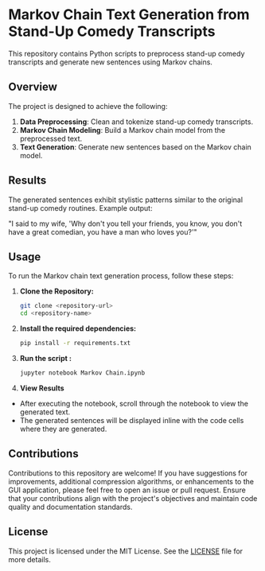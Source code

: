 # Markov Chain Text Generation from Stand-Up Comedy Transcripts

This repository contains Python scripts to preprocess stand-up comedy transcripts and generate new sentences using Markov chains.

## Overview

The project is designed to achieve the following:

1. **Data Preprocessing**: Clean and tokenize stand-up comedy transcripts.
2. **Markov Chain Modeling**: Build a Markov chain model from the preprocessed text.
3. **Text Generation**: Generate new sentences based on the Markov chain model.

## Results

The generated sentences exhibit stylistic patterns similar to the original stand-up comedy routines. Example output:

"I said to my wife, 'Why don't you tell your friends, you know, you don't have a great comedian, you have a man who loves you?'"

## Usage

To run the Markov chain text generation process, follow these steps:

1. **Clone the Repository:**

   ```bash
   git clone <repository-url>
   cd <repository-name>
   ```

2. **Install the required dependencies:**

   ```bash
   pip install -r requirements.txt
   ```

3. **Run the script :**

   ```bash
   jupyter notebook Markov Chain.ipynb
   ```

4. **View Results**

  - After executing the notebook, scroll through the notebook to view the generated text.
  - The generated sentences will be displayed inline with the code cells where they are generated.

## Contributions

Contributions to this repository are welcome! If you have suggestions for improvements, additional compression algorithms, or enhancements to the GUI application, please feel free to open an issue or pull request. Ensure that your contributions align with the project's objectives and maintain code quality and documentation standards.

## License

This project is licensed under the MIT License. See the [LICENSE](LICENSE) file for more details.
